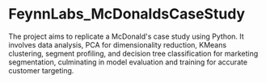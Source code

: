 # FeynnLabs_McDonaldsCaseStudy
The project aims to replicate a McDonald's case study using Python. It involves data analysis, PCA for dimensionality reduction, KMeans clustering, segment profiling, and decision tree classification for marketing segmentation, culminating in model evaluation and training for accurate customer targeting.

